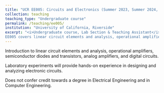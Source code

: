 ```yaml
---
title: "UCR EE005: Circuits and Electronics (Summer 2023, Summer 2024, Fall 2024)"
collection: teaching
teaching_type: "Undergraduate course"
permalink: /teaching/ee005/
institution: "University of California, Riverside"
excerpt: "<i>Undergraduate course, Lab Section & Teaching Assistant</i><br/>
EE005 covers linear circuit elements and analysis, operational amplifiers, semiconductor diodes and transistors, analog amplifiers, and digital circuits."
---
```

Introduction to linear circuit elements and analysis, operational amplifiers, semiconductor diodes and transistors, analog amplifiers, and digital circuits. 

Laboratory experiments will provide hands-on experience in designing and analyzing electronic circuits. 

Does not confer credit towards a degree in Electrical Engineering and in Computer Engineering. 
